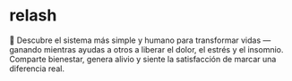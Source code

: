 # relash
💫 Descubre el sistema más simple y humano para transformar vidas —ganando mientras ayudas a otros a liberar el dolor, el estrés y el insomnio. Comparte bienestar, genera alivio y siente la satisfacción de marcar una diferencia real.
